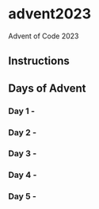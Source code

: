# advent2023

Advent of Code 2023

## Instructions

## Days of Advent

### Day 1 - 
### Day 2 - 
### Day 3 - 
### Day 4 - 
### Day 5 - 
